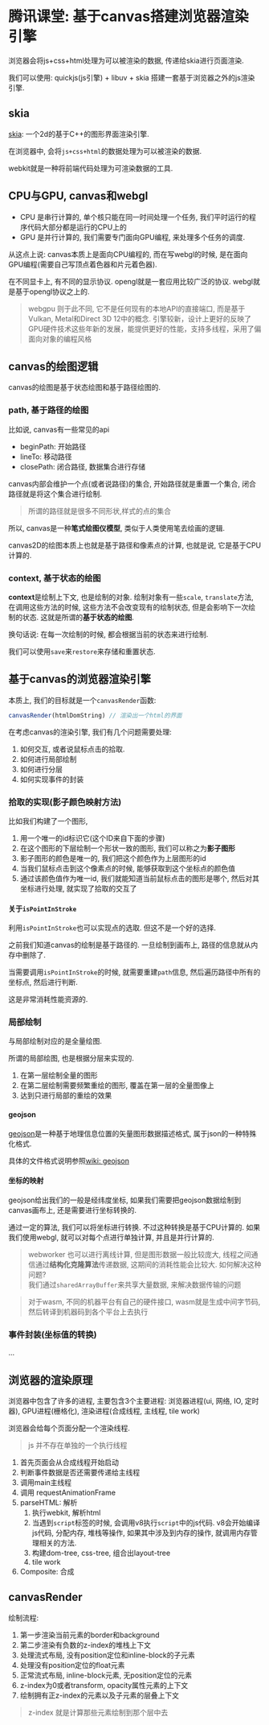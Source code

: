 # 腾讯课堂: 基于canvas搭建浏览器渲染引擎

浏览器会将js+css+html处理为可以被渲染的数据, 传递给skia进行页面渲染.

我们可以使用: quickjs(js引擎) + libuv + skia 搭建一套基于浏览器之外的js渲染引擎.

## skia

[skia](https://skia.org/): 一个2d的基于C++的图形界面渲染引擎.

在浏览器中, 会将`js+css+html`的数据处理为可以被渲染的数据.

webkit就是一种将前端代码处理为可渲染数据的工具.

## CPU与GPU, canvas和webgl

- CPU 是串行计算的, 单个核只能在同一时间处理一个任务, 我们平时运行的程序代码大部分都是运行的CPU上的
- GPU 是并行计算的, 我们需要专门面向GPU编程, 来处理多个任务的调度.

从这点上说: canvas本质上是面向CPU编程的, 而在写webgl的时候, 是在面向GPU编程(需要自己写顶点着色器和片元着色器).

在不同显卡上, 有不同的显示协议. opengl就是一套应用比较广泛的协议. webgl就是基于opengl协议之上的.

> webgpu 则于此不同, 它不是任何现有的本地API的直接端口, 而是基于Vulkan, Metal和Direct 3D 12中的概念. 引擎较新，设计上更好的反映了GPU硬件技术这些年新的发展，能提供更好的性能，支持多线程，采用了偏面向对象的编程风格

## canvas的绘图逻辑

canvas的绘图是基于状态绘图和基于路径绘图的.

### path, 基于路径的绘图

比如说, canvas有一些常见的api

- beginPath: 开始路径
- lineTo: 移动路径
- closePath: 闭合路径, 数据集合进行存储

canvas内部会维护一个点(或者说路径)的集合, 开始路径就是重置一个集合, 闭合路径就是将这个集合进行绘制.

> 所谓的路径就是很多不同形状,样式的点的集合

所以, canvas是一种**笔式绘图仪模型**, 类似于人类使用笔去绘画的逻辑. 

canvas2D的绘图本质上也就是基于路径和像素点的计算, 也就是说, 它是基于CPU计算的.

### context, 基于状态的绘图

**context**是绘制上下文, 也是绘制的对象. 绘制对象有一些`scale`, `translate`方法, 在调用这些方法的时候, 这些方法不会改变现有的绘制状态, 但是会影响下一次绘制的状态. 这就是所谓的**基于状态的绘图**.

换句话说: 在每一次绘制的时候, 都会根据当前的状态来进行绘制.

我们可以使用`save`来`restore`来存储和重置状态.

## 基于canvas的浏览器渲染引擎

本质上, 我们的目标就是一个`canvasRender`函数:

```js
canvasRender(htmlDomString) // 渲染出一个html的界面
```

在考虑canvas的渲染引擎, 我们有几个问题需要处理:

1. 如何交互, 或者说鼠标点击的拾取.
2. 如何进行局部绘制
3. 如何进行分层
4. 如何实现事件的封装

### 拾取的实现(影子颜色映射方法)

比如我们构建了一个图形, 

1. 用一个唯一的id标识它(这个ID来自下面的步骤)
2. 在这个图形的下层绘制一个形状一致的图形, 我们可以称之为**影子图形**
3. 影子图形的颜色是唯一的, 我们把这个颜色作为上层图形的id
4. 当我们鼠标点击到这个像素点的时候, 能够获取到这个坐标点的颜色值
5. 通过该颜色值作为唯一id, 我们就能知道当前鼠标点击的图形是哪个, 然后对其坐标进行处理, 就实现了拾取的交互了

#### 关于`isPointInStroke`

利用`isPointInStroke`也可以实现点的选取. 但这不是一个好的选择.

之前我们知道canvas的绘制是基于路径的. 一旦绘制到画布上, 路径的信息就从内存中删除了.

当需要调用`isPointInStroke`的时候, 就需要重建`path`信息, 然后遍历路径中所有的坐标点, 然后进行判断.

这是非常消耗性能资源的.

### 局部绘制

与局部绘制对应的是全量绘图. 

所谓的局部绘图, 也是根据分层来实现的.

1. 在第一层绘制全量的图形
2. 在第二层绘制需要频繁重绘的图形, 覆盖在第一层的全量图像上
3. 达到只进行局部的重绘的效果

#### geojson

[geojson](https://geojson.org/)是一种基于地理信息位置的矢量图形数据描述格式, 属于json的一种特殊化格式.

具体的文件格式说明参照[wiki: geojson](https://en.wikipedia.org/wiki/GeoJSON)

#### 坐标的映射

geojson给出我们的一般是经纬度坐标, 如果我们需要把geojson数据绘制到canvas画布上, 还是需要进行坐标转换的. 

通过一定的算法, 我们可以将坐标进行转换. 不过这种转换是基于CPU计算的. 如果我们使用webgl, 就可以对每个点进行单独计算, 并且是并行计算的.

> webworker 也可以进行离线计算, 但是图形数据一般比较庞大, 线程之间通信通过**结构化克隆算法**传递数据, 这期间的消耗性能会比较大. 如何解决这种问题?  
> 我们通过`sharedArrayBuffer`来共享大量数据, 来解决数据传输的问题

> 对于wasm, 不同的机器平台有自己的硬件接口, wasm就是生成中间字节码, 然后转译到机器码到各个平台上去执行

### 事件封装(坐标值的转换)

...

## 浏览器的渲染原理

浏览器中包含了许多的进程, 主要包含3个主要进程: 浏览器进程(ui, 网络, IO, 定时器), GPU进程(栅格化), 渲染进程(合成线程, 主线程, tile work)

浏览器会给每个页面分配一个渲染线程.

> js 并不存在单独的一个执行线程

1. 首先页面会从合成线程开始启动
2. 判断事件数据是否还需要传递给主线程
3. 调用main主线程
4. 调用 requestAnimationFrame
5. parseHTML: 解析
   1. 执行webkit, 解析html
   2. 当遇到`script`标签的时候, 会调用v8执行`script`中的js代码. v8会开始编译js代码, 分配内存, 堆栈等操作, 如果其中涉及到内存的操作, 就调用内存管理相关的方法.
   3. 构建dom-tree, css-tree, 组合出layout-tree
   4. tile work
5. Composite: 合成

## canvasRender

绘制流程:

1. 第一步渲染当前元素的border和background
2. 第二步渲染有负数的z-index的堆栈上下文
3. 处理流式布局, 没有position定位和inline-block的子元素
4. 处理没有position定位的float元素
5. 正常流式布局, inline-block元素, 无position定位的元素
6. z-index为0或者transform, opacity属性元素的上下文
7. 绘制拥有正z-index的元素以及子元素的层叠上下文

> z-index 就是计算那些元素绘制到那个层中去






